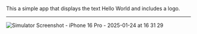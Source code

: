 This a simple app that displays the text Hello World and includes a logo.

---


![Simulator Screenshot - iPhone 16 Pro - 2025-01-24 at 16 31 29](https://github.com/user-attachments/assets/8556e555-22a8-48e9-95b6-4382ff5c83dc)


